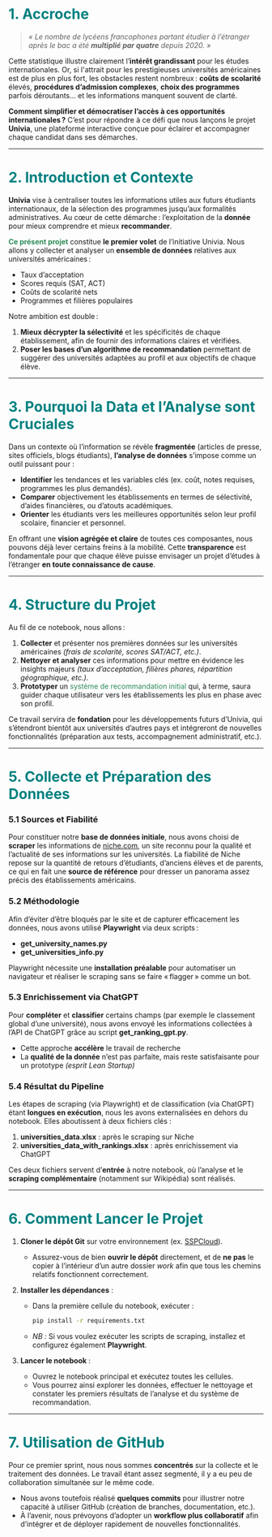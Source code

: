 # <span style="color:#008080">1. Accroche</span>

> *« Le nombre de lycéens francophones partant étudier à l’étranger après le bac a été **multiplié par quatre** depuis 2020. »*

Cette statistique illustre clairement l’**intérêt grandissant** pour les études internationales. Or, si l'attrait pour les prestigieuses universités américaines est de plus en plus fort, les obstacles restent nombreux : **coûts de scolarité** élevés, **procédures d’admission complexes**, **choix des programmes** parfois déroutants… et les informations manquent souvent de clarté.

**Comment simplifier et démocratiser l’accès à ces opportunités internationales ?** C’est pour répondre à ce défi que nous lançons le projet **Univia**, une plateforme interactive conçue pour éclairer et accompagner chaque candidat dans ses démarches.

---

# <span style="color:#008080">2. Introduction et Contexte</span>

**Univia** vise à centraliser toutes les informations utiles aux futurs étudiants internationaux, de la sélection des programmes jusqu’aux formalités administratives. Au cœur de cette démarche : l’exploitation de la **donnée** pour mieux comprendre et mieux **recommander**.

<span style="color:#2E8B57">**Ce présent projet**</span> constitue **le premier volet** de l’initiative Univia. Nous allons y collecter et analyser un **ensemble de données** relatives aux universités américaines :  
- Taux d’acceptation  
- Scores requis (SAT, ACT)  
- Coûts de scolarité nets  
- Programmes et filières populaires  

Notre ambition est double :  
1. **Mieux décrypter la sélectivité** et les spécificités de chaque établissement, afin de fournir des informations claires et vérifiées.  
2. **Poser les bases d’un algorithme de recommandation** permettant de suggérer des universités adaptées au profil et aux objectifs de chaque élève.

---

# <span style="color:#008080">3. Pourquoi la Data et l’Analyse sont Cruciales</span>

Dans un contexte où l’information se révèle **fragmentée** (articles de presse, sites officiels, blogs étudiants), **l’analyse de données** s’impose comme un outil puissant pour :

- **Identifier** les tendances et les variables clés (ex. coût, notes requises, programmes les plus demandés).  
- **Comparer** objectivement les établissements en termes de sélectivité, d’aides financières, ou d’atouts académiques.  
- **Orienter** les étudiants vers les meilleures opportunités selon leur profil scolaire, financier et personnel.  

En offrant une **vision agrégée et claire** de toutes ces composantes, nous pouvons déjà lever certains freins à la mobilité. Cette **transparence** est fondamentale pour que chaque élève puisse envisager un projet d’études à l’étranger **en toute connaissance de cause**.

---

# <span style="color:#008080">4. Structure du Projet</span>

Au fil de ce notebook, nous allons :

1. **Collecter** et présenter nos premières données sur les universités américaines *(frais de scolarité, scores SAT/ACT, etc.)*.  
2. **Nettoyer et analyser** ces informations pour mettre en évidence les insights majeurs *(taux d’acceptation, filières phares, répartition géographique, etc.)*.  
3. **Prototyper** un <span style="color:#2E8B57">système de recommandation initial</span> qui, à terme, saura guider chaque utilisateur vers les établissements les plus en phase avec son profil.  

Ce travail servira de **fondation** pour les développements futurs d’Univia, qui s’étendront bientôt aux universités d’autres pays et intégreront de nouvelles fonctionnalités (préparation aux tests, accompagnement administratif, etc.).

---

# <span style="color:#008080">5. Collecte et Préparation des Données</span>

### 5.1 Sources et Fiabilité
Pour constituer notre **base de données initiale**, nous avons choisi de **scraper** les informations de [niche.com](https://www.niche.com/), un site reconnu pour la qualité et l’actualité de ses informations sur les universités. La fiabilité de Niche repose sur la quantité de retours d’étudiants, d’anciens élèves et de parents, ce qui en fait une **source de référence** pour dresser un panorama assez précis des établissements américains.

### 5.2 Méthodologie
Afin d’éviter d’être bloqués par le site et de capturer efficacement les données, nous avons utilisé **Playwright** via deux scripts :  
- **get_university_names.py**  
- **get_universities_info.py**  

Playwright nécessite une **installation préalable** pour automatiser un navigateur et réaliser le scraping sans se faire « flagger » comme un bot.

### 5.3 Enrichissement via ChatGPT
Pour **compléter** et **classifier** certains champs (par exemple le classement global d’une université), nous avons envoyé les informations collectées à l’API de ChatGPT grâce au script **get_ranking_gpt.py**.  
- Cette approche **accélère** le travail de recherche  
- La **qualité de la donnée** n’est pas parfaite, mais reste satisfaisante pour un prototype *(esprit Lean Startup)*

### 5.4 Résultat du Pipeline
Les étapes de scraping (via Playwright) et de classification (via ChatGPT) étant **longues en exécution**, nous les avons externalisées en dehors du notebook. Elles aboutissent à deux fichiers clés :  
1. **universities_data.xlsx** : après le scraping sur Niche  
2. **universities_data_with_rankings.xlsx** : après enrichissement via ChatGPT  

Ces deux fichiers servent d’**entrée** à notre notebook, où l’analyse et le **scraping complémentaire** (notamment sur Wikipédia) sont réalisés.

---

# <span style="color:#008080">6. Comment Lancer le Projet</span>

1. **Cloner le dépôt Git** sur votre environnement (ex. [SSPCloud](https://www.sspcloud.fr/)).  
   - Assurez-vous de bien **ouvrir le dépôt** directement, et de **ne pas** le copier à l’intérieur d’un autre dossier *work* afin que tous les chemins relatifs fonctionnent correctement.

2. **Installer les dépendances** :  
   - Dans la première cellule du notebook, exécuter :  
     ```bash
     pip install -r requirements.txt
     ```
   - *NB :* Si vous voulez exécuter les scripts de scraping, installez et configurez également **Playwright**.

3. **Lancer le notebook** :  
   - Ouvrez le notebook principal et exécutez toutes les cellules.  
   - Vous pourrez ainsi explorer les données, effectuer le nettoyage et constater les premiers résultats de l’analyse et du système de recommandation.

---

# <span style="color:#008080">7. Utilisation de GitHub</span>

Pour ce premier sprint, nous nous sommes **concentrés** sur la collecte et le traitement des données. Le travail étant assez segmenté, il y a eu peu de collaboration simultanée sur le même code.  
- Nous avons toutefois réalisé **quelques commits** pour illustrer notre capacité à utiliser GitHub (création de branches, documentation, etc.).  
- À l’avenir, nous prévoyons d’adopter un **workflow plus collaboratif** afin d’intégrer et de déployer rapidement de nouvelles fonctionnalités.


